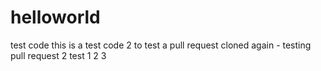 # helloworld
test code
this is a test code 2  to test a pull request
cloned again - testing pull request 2
test 1 2 3
